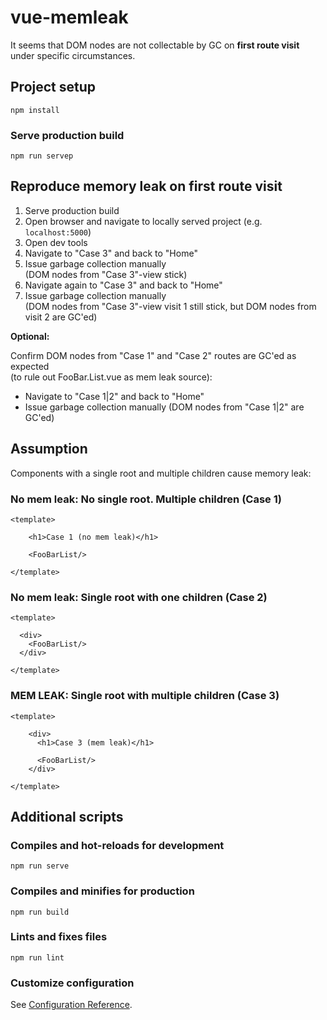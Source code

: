 # vue-memleak

It seems that DOM nodes are not collectable by GC on **first route visit** under specific circumstances.

## Project setup
```
npm install
```

### Serve production build
```
npm run servep
```

## Reproduce memory leak on first route visit

1. Serve production build
2. Open browser and navigate to locally served project (e.g. `localhost:5000`)
2. Open dev tools
3. Navigate to "Case 3" and back to "Home"
4. Issue garbage collection manually<br/>(DOM nodes from "Case 3"-view stick)
5. Navigate again to "Case 3" and back to "Home"
6. Issue garbage collection manually<br/>(DOM nodes from "Case 3"-view visit 1 still stick, but DOM nodes from visit 2 are GC'ed)


**Optional:**

Confirm DOM nodes from "Case 1" and "Case 2" routes are GC'ed as expected<br/>(to rule out FooBar.List.vue as mem leak source):
- Navigate to "Case 1|2" and back to "Home"
- Issue garbage collection manually (DOM nodes from "Case 1|2" are GC'ed)

## Assumption

Components with a single root and multiple children cause memory leak:

### No mem leak: No single root. Multiple children (Case 1)
```
<template>

    <h1>Case 1 (no mem leak)</h1>

    <FooBarList/>

</template>
```
### No mem leak: Single root with one children (Case 2)
```
<template>

  <div>
    <FooBarList/>
  </div>

</template>
```

### MEM LEAK: Single root with multiple children (Case 3)
```
<template>

    <div>
      <h1>Case 3 (mem leak)</h1>

      <FooBarList/>
    </div>

</template>
```

## Additional scripts

### Compiles and hot-reloads for development
```
npm run serve
```

### Compiles and minifies for production
```
npm run build
```

### Lints and fixes files
```
npm run lint
```

### Customize configuration
See [Configuration Reference](https://cli.vuejs.org/config/).
